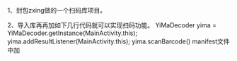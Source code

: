 1、封包zxing做的一个扫码库项目。

2、导入库再再加如下几行代码就可以实现扫码功能。
YiMaDecoder yima = YiMaDecoder.getInstance(MainActivity.this);
yima.addResultListener(MainActivity.this);
yima.scanBarcode()
manifest文件中加
<activity android:name="com.yima.camera.CaptureActivity" />
